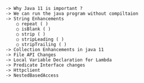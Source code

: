 
	-> Why Java 11 is important ?
	-> We can run the java program without compiltaion
	-> String Enhancements
		○ repeat ( )
		○ isBlank ( )
		○ strip ( )
		○ stripLeading ( )
		○ stripTrailing ( )
	-> Collection Enhancements in java 11
	-> File API Changes
	-> Local Variable Declaration for Lambda
	-> Predicate Interface changes
	-> Httpclient
	-> NestedBasedAccess

